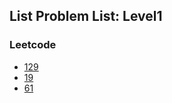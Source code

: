 ## List Problem List: Level1


### Leetcode
- [129](/problem-solving/data_structure/list/l1-lc-129)
- [19](/problem-solving/data_structure/list/l1-lc-19)
- [61](/problem-solving/data_structure/list/l1-lc-61)


